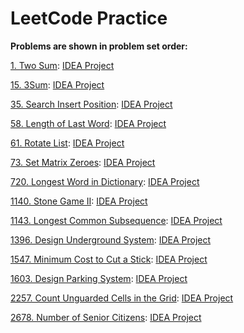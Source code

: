 # LeetCode Practice
**Problems are shown in problem set order:**

[1. Two Sum](https://leetcode.com/problems/two-sum/): [IDEA Project](Solutions/TwoSum)

[15. 3Sum](https://leetcode.com/problems/3sum/): [IDEA Project](Solutions/ThreeSum)

[35. Search Insert Position](https://leetcode.com/problems/search-insert-position/): [IDEA Project](Solutions/SearchInsertPosition)

[58. Length of Last Word](https://leetcode.com/problems/length-of-last-word/): [IDEA Project](Solutions/LengthofLastWord)

[61. Rotate List](https://leetcode.com/problems/rotate-list/): [IDEA Project](Solutions/RotateList)

[73. Set Matrix Zeroes](https://leetcode.com/problems/set-matrix-zeroes/): [IDEA Project](Solutions/SetMatrixZeroes)

[720. Longest Word in Dictionary](https://leetcode.com/problems/longest-word-in-dictionary/): [IDEA Project](Solutions/LongestWordinDictionary)

[1140. Stone Game II](https://leetcode.com/problems/stone-game-ii/): [IDEA Project](Solutions/StoneGameII)

[1143. Longest Common Subsequence](https://leetcode.com/problems/longest-common-subsequence/): [IDEA Project](Solutions/LongestCommonSubsequence)

[1396. Design Underground System](https://leetcode.com/problems/design-underground-system/): [IDEA Project](Solutions/DesignUndergroundSystem)

[1547. Minimum Cost to Cut a Stick](https://leetcode.com/problems/minimum-cost-to-cut-a-stick/): [IDEA Project](Solutions/MinimumCosttoCutaStick)

[1603. Design Parking System](https://leetcode.com/problems/design-parking-system/): [IDEA Project](Solutions/DesignParkingSystem)

[2257. Count Unguarded Cells in the Grid](https://leetcode.com/problems/count-unguarded-cells-in-the-grid/): [IDEA Project](Solutions/CountUnguardedCellsintheGrid)

[2678. Number of Senior Citizens](https://leetcode.com/problems/number-of-senior-citizens/): [IDEA Project](Solutions/NumberofSeniorCitizens)

